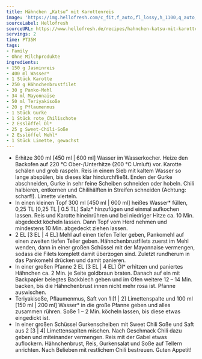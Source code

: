 ```yaml
---
title: Hähnchen „Katsu“ mit Karottenreis
image: 'https://img.hellofresh.com/c_fit,f_auto,fl_lossy,h_1100,q_auto,w_2600/hellofresh_s3/image/hahnchen-katsu-mit-karottenreis-21eaecb9.jpg'
sourceLabel: Hellofresh
sourceURL: https://www.hellofresh.de/recipes/hahnchen-katsu-mit-karottenreis-62da9cce5fd8306b2a0bfb17
servings: 2
time: PT35M
tags:
- Family
- Ohne Milchprodukte
ingredients:
- 150 g Jasminreis
- 400 ml Wasser*
- 1 Stück Karotte
- 250 g Hähnchenbrustfilet
- 30 g Panko-Mehl
- 34 ml Mayonnaise
- 50 ml Teriyakisoße
- 20 g Pflaumenmus
- 1 Stück Gurke
- 1 Stück rote Chilischote
- 2 Esslöffel Öl*
- 25 g Sweet-Chili-Soße
- 2 Esslöffel Mehl*
- 1 Stück Limette, gewachst
---
```


- Erhitze 300 ml [450 ml | 600 ml] Wasser im Wasserkocher.  ﻿Heize den Backofen auf 220 °C Ober-/Unterhitze (200 °C Umluft) vor. Karotte schälen und grob raspeln.  Reis in einem Sieb mit kaltem Wasser so lange abspülen, bis dieses klar hindurchfließt.  Enden der Gurke abschneiden, Gurke in sehr feine Scheiben schneiden oder hobeln. Chili halbieren, entkernen und Chilihälften in Streifen schneiden (Achtung: scharf!).  Limette vierteln.
- In einen kleinen Topf 300 ml [450 ml | 600 ml] heißes Wasser\* füllen, 0,25 TL [0,25 TL | 0.5 TL] Salz\* hinzufügen und einmal aufkochen lassen. Reis und Karotte hineinrühren und bei niedriger Hitze ca. 10 Min. abgedeckt köcheln lassen.  Dann Topf vom Herd nehmen und mindestens 10 Min. abgedeckt ziehen lassen.
- 2 EL [3 EL | 4 EL] Mehl auf einen tiefen Teller geben, Pankomehl auf einen zweiten tiefen Teller geben.  Hähnchenbrustfilets zuerst im Mehl wenden, dann in einer großen Schüssel mit der Mayonnaise vermengen, sodass die Filets komplett damit überzogen sind. Zuletzt rundherum in das Pankomehl drücken und damit panieren.
- In einer großen Pfanne 2 EL [3 EL | 4 EL] Öl\* erhitzen und paniertes Hähnchen ca. 2 Min. je Seite goldbraun braten.  Danach auf ein mit Backpapier belegtes Backblech geben und im Ofen weitere 12 – 14 Min. backen, bis die Hähnchenbrust innen nicht mehr rosa ist.  Pfanne auswischen.
- Teriyakisoße, Pflaumenmus, Saft von 1 [1 | 2] Limettenspalte und 100 ml [150 ml | 200 ml] Wasser\* in die große Pfanne geben und alles zusammen rühren. Soße 1 – 2 Min. köcheln lassen, bis diese etwas eingedickt ist.
- In einer großen Schüssel Gurkenscheiben mit Sweet Chili Soße und Saft aus 2 [3 | 4] Limettensaplten mischen. Nach Geschmack Chili dazu geben und miteinander vermengen.  Reis mit der Gabel etwas auflockern. Hähnchenbrust, Reis, Gurkensalat und Soße auf Tellern anrichten. Nach Belieben mit restlichem Chili bestreuen.   Guten Appetit!
